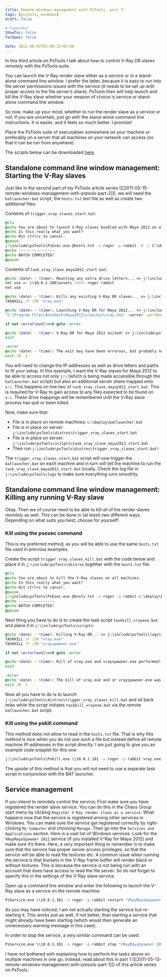 ```yaml
---
title: Remote Windows management with PsTools, part 3
tags: [pstools, windows]
draft: false

# PaperMod
ShowToc: false
TocOpen: false

date: 2011-06-02T02:00:12+02:00
---
```


In this third article on PsTools I talk about how to control V-Ray DR slaves remotely with the PsTools suite.



You can launch the V-Ray render slave either as a service or in a stand-alone command line window. I prefer the latter, because it is easy to run into file server permissions issues with the service (it needs to be set up with proper access to the file server’s share). PsTools then will help launch and kill the V-Ray slave whether your weapon of choice is service or stand-alone command line window.

So now, make up your mind, whether to run the render slave as a service or not. If you are uncertain, just go with the stand-alone command line instructions. It is easier, and it feels so much better. I promise!

Place the PsTools suite of executables somewhere on your machine or preferably on a server that all machines on your network can access (so that it can be run from anywhere).

The scripts below can be downloaded [here](/static/pstools/pstools_scripts_vray_slaves.zip).

## Standalone command line window management: Starting the V-Ray slaves

Just like in the second part of my PsTools article series ([[2011-05-15-remote-windows-management-with-pstools-part-2]]), we will need the `batlauncher.bat` script, the `hosts.txt` text file as well as create two additional files:

Contents of `trigger_vray_slaves_start.bat`:

```bat
@cls
@echo You are about to launch V-Ray slaves bundled with Maya 2012 on all machines.
@echo Is this really what you want?
@echo Hit ctrl+c to cancel.
@pause
j:\include\psTools\PsExec.exe @hosts.txt -u roger -p rabbit -d -i C:\deploy\batlauncher.bat task_vray_slave_maya2012_start.bat
@echo ----------------
@echo BATCH COMPLETED!
@pause
```

Contents of `task_vray_slave_maya2012_start.bat`:

```bat
@echo %date% - %time%: Mounting any extra drive letters... >> j:\include\psTools\logs\%computername%.log
net use x: \\10.0.1.200\assets /User:roger rabbit
net use

@echo %date% - %time%: Kills any existing V-Ray DR slaves... >> j:\include\psTools\logs\%computername%.log
TASKKILL /F /IM "vray.exe"

@echo %date% - %time%: Launching V-Ray DR for Maya 2012... >> j:\include\psTools\logs\%computername%.log
"C:\Program Files\Autodesk\Maya2012\vray\bin\vray.exe" -server -portNumber=20207

if not %errorlevel%==0 goto :error

@echo %date% - %time%: V-Ray DR for Maya 2012 exited! >> j:\include\psTools\logs\%computername%.log
exit

:error
@echo %date% - %time%: The exit may have been errorous, but probably not! :) >> j:\include\psTools\logs\%computername%.log
exit /B -1
```

You will need to change the IP-addresses as well as drive letters and paths to fit your setup. In this example, I want the V-Ray slaves for Maya 2012 to be able to access not only `j:\` (which is being made accessible through the `batlauncher.bat` script) but also an additional server share mapped onto `x:\`. This happens on line two of `task_vray_slave_maya2012_start.bat`. This is required for V-Ray to gain access to any files expected to be found on `x:\`. These drive mappings will be remembered until the V-Ray slave process has quit or been killed.

Now, make sure that:

- File is in place on remote machines: `c:\deploy\batlauncher.bat`
- File is in place on server: `j:\include\psTools\distros\trigger_vray_slaves_start.bat`
- File is in place on server: `j:\include\psTools\scripts\task_vray_slave_maya2012_start.bat`
- Then run `j:\include\psTools\distros\trigger_vray_slaves_start.bat!`

The `trigger_vray_slaves_start.bat` script will now trigger the `batlauncher.bat` on each machine and in turn will tell the machine to run the `task_vray_slave_maya2012_start.bat` locally. Check the log file in `j:\include\psTools\logs` to make sure everything runs smoothly.

## Standalone command line window management: Killing any running V-Ray slave

Okay. Then we of course need to be able to kill all of the render slaves remotely as well. This can be done in (at least) two different ways. Depending on what suits you best, choose for yourself!

### Kill using the psexec command

This is my preferred method, as you will be able to use the same `hosts.txt` file used in previous examples.

Create the script `trigger_vray_slaves_kill.bat` with the code below and place it in `j:\include\psTools\distros` together with the `hosts.txt` file:

```bat
@cls
@echo You are about to kill the V-Ray slaves on all machines.
@echo Is this really what you want?
@echo Hit ctrl+c to cancel.
@pause
j:\include\psTools\PsExec.exe @hosts.txt -u roger -p rabbit c:\deploy\batlauncher.bat taskkill_vrayexe.bat
@echo ----------------
@echo BATCH COMPLETED!
@pause
```

Next thing you have to do is to create the task script `taskkill_vrayexe.bat` and place it in `j:\include\psTools\scripts`:

```bat
@echo %date% - %time%: Killing V-Ray DR... >> j:\include\psTools\logs\%computername%.log
TASKKILL /F /IM "vray.exe"
TASKKILL /F /IM "vrayspawner.exe"

if not %errorlevel%==0 goto :error

@echo %date% - %time%: Kill of vray.exe and vrayspawner.exe performed! >> j:\include\psTools\logs\%computername%.log
exit

:error
@echo %date% - %time%: The kill of vray.exe and or vrayspawner.exe was errorous! (vray.exe may not have been running in the first place) >> j:\include\psTools\logs\%computername%.log
exit /B -1
```

Now all you have to do is to launch `j:\include\psTools\distros\trigger_vray_slaves_kill.bat` and sit back relax while the script initiates `taskkill_vrayexe.bat` via the remote `batlauncher.bat` script.

### Kill using the pskill command

This method does not allow to read in the `hosts.txt` file. That is why this method is nice when you do not use such a file but instead define all remote machine IP-addresses in the script directly. I am just going to give you an example code snipplet for this one:

```bat
j:\include\psTools\PsKill.exe \\10.0.1.101 -u roger -p rabbit vray.exe
```

The upside of this method is that you will not need to use a separate task script in conjunction with the BAT launcher.

## Service management

If you intend to remotely control the service; First make sure you have registered the render slave service. You can do this in the Chaos Group start menu by clicking `Register V-Ray render slave as a service`. What happens now that the service is registered among other services in Windows. You can make sure the service got registered correctly by right-clicking `My Computer` and choosing `Manage`. Then go into the `Services and Applications` section. Here is a vast list of Windows services. Look for the `VRayMayaSpawner 2012` service (if you installed V-Ray for Maya 2012) and make sure it’s there. Here, a very important thing to remember is to make sure that the service has proper server access privileges, so that the service will be able to read file textures etc. A common issue when running the service is that buckets in the V-Ray frame buffer will render black or without textures. This is because the service is not being run with an account that does have access to read the file server. So do not forget to specify this in the settings of the V-Ray slave service.

Open up a command line window and enter the following to launch the V-Ray slave as a service on the remote machine:

```bat
PsService.exe \\10.0.1.101 -u roger -p rabbit restart "VRayMayaSpawner 2012"
```

As you may have noticed, I am not actually starting the service but re-starting it. This works just as well, if not better, than starting a service that might already have been starting (which would then generate an unnecessary warning message in this case).

In order to stop the service, a very similar command can be used:

```bat
PsService.exe \\10.0.1.101 -u roger -p rabbit stop "VRayMayaSpawner 2012"
```

I have not bothered with explaining how to perform the tasks above on multiple machines in one go. Instead, read about this in part 1 ([[2011-05-13-remote-windows-management-with-pstools-part-1]]) of this article series on PsTools.
